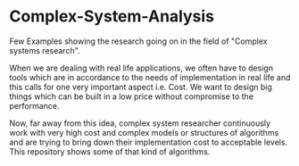 Complex-System-Analysis
=======================

Few Examples showing the research going on in the field of "Complex systems research".

When we are dealing with real life applications, we often have to design tools which are in accordance to the needs of
implementation in real life and this calls for one very important aspect i.e. Cost.
We want to design big things which can be built in a low price without compromise to the performance.

Now, far away from this idea, complex system researcher continuously work with very high cost and complex models or structures of algorithms and are trying to bring down their implementation cost to acceptable levels. This repository shows some of that kind of algorithms.

